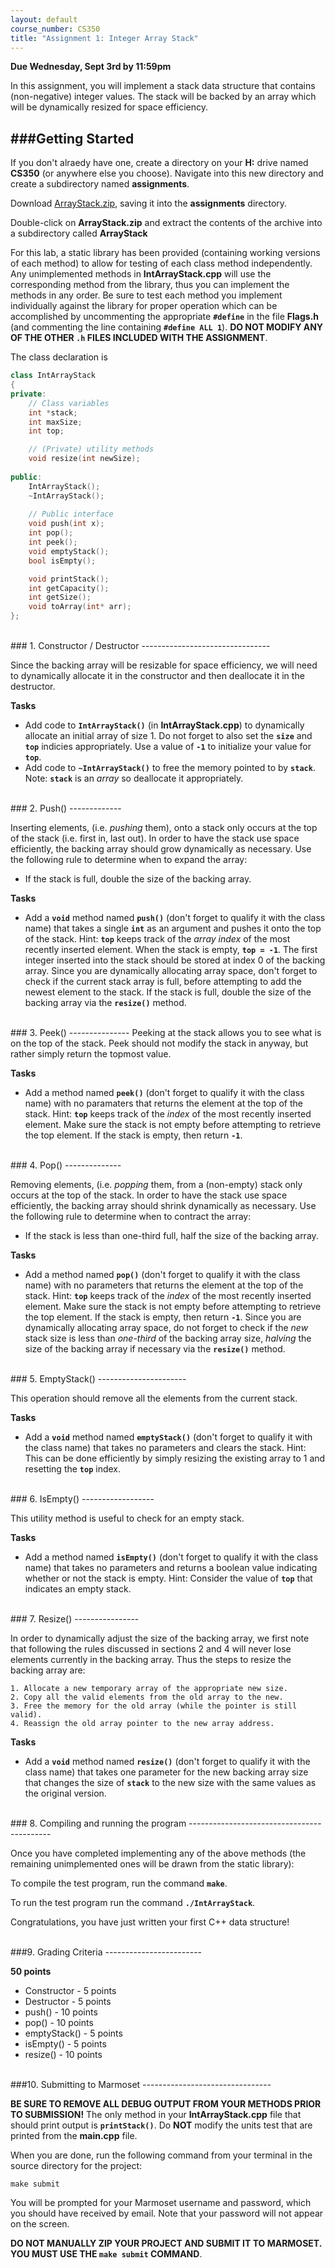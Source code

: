 ```yaml
---
layout: default
course_number: CS350
title: "Assignment 1: Integer Array Stack"
---
```


**Due Wednesday, Sept 3rd by 11:59pm**

In this assignment, you will implement a stack data structure that contains (non-negative) integer values. The stack will be backed by an array which will be dynamically resized for space efficiency. 

###Getting Started
------------------

If you don't alraedy have one, create a directory on your **H:** drive named **CS350** (or anywhere else you choose). Navigate into this new directory and create a subdirectory named **assignments**.

Download [ArrayStack.zip](ArrayStack.zip), saving it into the **assignments** directory. 

Double-click on **ArrayStack.zip** and extract the contents of the archive into a subdirectory called **ArrayStack**

For this lab, a static library has been provided (containing working versions of each method) to allow for testing of each class method independently. Any unimplemented methods in **IntArrayStack.cpp** will use the corresponding method from the library, thus you can implement the methods in any order. Be sure to test each method you implement individually against the library for proper operation which can be accomplished by uncommenting the appropriate **```#define```** in the file **Flags.h** (and commenting the line containing **```#define ALL 1```**).  **DO NOT MODIFY ANY OF THE OTHER ```.h``` FILES INCLUDED WITH THE ASSIGNMENT**.
 

The class declaration is 

```cpp
class IntArrayStack
{
private:
    // Class variables
    int *stack;
    int maxSize;
    int top;

    // (Private) utility methods
    void resize(int newSize);
    
public:
    IntArrayStack();
    ~IntArrayStack();
    
    // Public interface
    void push(int x);
    int pop();
    int peek();
    void emptyStack();
    bool isEmpty();

    void printStack();
    int getCapacity();
    int getSize();
    void toArray(int* arr);
};
```

<br>
### 1. Constructor / Destructor
--------------------------------

Since the backing array will be resizable for space efficiency, we will need to dynamically allocate it in the constructor and then deallocate it in the destructor.

**Tasks**

  - Add code to **```IntArrayStack()```** (in **IntArrayStack.cpp**) to dynamically allocate an initial array of size 1. Do not forget to also set the **```size```** and **```top```** indicies appropriately.  Use a value of **```-1```** to initialize your value for **```top```**.
  - Add code to **```~IntArrayStack()```** to free the memory pointed to by **```stack```**. Note: **```stack```** is an *array* so deallocate it appropriately.



<br>
### 2. Push()
-------------

Inserting elements, (i.e. *pushing* them), onto a stack only occurs at the top of the stack (i.e. first in, last out). In order to have the stack use space efficiently, the backing array should grow dynamically as necessary. Use the following rule to determine when to expand the array:

  - If the stack is full, double the size of the backing array.

**Tasks**

  - Add a **```void```** method named **```push()```** (don't forget to qualify it with the class name) that takes a single **```int```** as an argument and pushes it onto the top of the stack. Hint: **```top```** keeps track of the *array index* of the most recently inserted element.  When the stack is empty, **```top = -1```**.  The first integer inserted into the stack should be stored at index 0 of the backing array.  Since you are dynamically allocating array space, don't forget to check if the current stack array is full, before attempting to add the newest element to the stack.  If the stack is full, double the size of the backing array via the **```resize()```** method.


<br>
### 3. Peek()
---------------
Peeking at the stack allows you to see what is on the top of the stack.  Peek should not modify the stack in anyway, but rather simply return the topmost value.

**Tasks**

  - Add a method named **```peek()```** (don't forget to qualify it with the class name) with no paramaters that returns the element at the top of the stack.  Hint: **```top```** keeps track of the *index* of the most recently inserted element.  Make sure the stack is not empty before attempting to retrieve the top element.  If the stack is empty, then return **```-1```**.



<br>
### 4. Pop()
--------------

Removing elements, (i.e. *popping* them, from a (non-empty) stack only occurs at the top of the stack. In order to have the stack use space efficiently, the backing array should shrink dynamically as necessary. Use the following rule to determine when to contract the array:

  - If the stack is less than one-third full, half the size of the backing array.

**Tasks**

  - Add a method named **```pop()```** (don't forget to qualify it with the class name) with no parameters that returns the element at the top of the stack.  Hint: **```top```** keeps track of the *index* of the most recently inserted element.  Make sure the stack is not empty before attempting to retrieve the top element.  If the stack is empty, then return **```-1```**.  Since you are dynamically allocating array space, do not forget to check if the *new* stack size is less than *one-third* of the backing array size, *halving* the size of the backing array if necessary via the **```resize()```** method.



<br>
### 5. EmptyStack()
----------------------

This operation should remove all the elements from the current stack.

**Tasks**

  - Add a **```void```** method named **```emptyStack()```** (don't forget to qualify it with the class name) that takes no parameters and clears the stack.  Hint: This can be done efficiently by simply resizing the existing array to 1 and resetting the **```top```** index.


<br>
### 6. IsEmpty()
------------------

This utility method is useful to check for an empty stack.

**Tasks**

 - Add a method named **```isEmpty()```** (don't forget to qualify it with the class name) that takes no parameters and returns a boolean value indicating whether or not the stack is empty. Hint: Consider the value of **```top```** that indicates an empty stack.


<br>
### 7. Resize()
----------------

In order to dynamically adjust the size of the backing array, we first note that following the rules discussed in sections 2 and 4 will never lose elements currently in the backing array. Thus the steps to resize the backing array are:

	1. Allocate a new temporary array of the appropriate new size.
	2. Copy all the valid elements from the old array to the new.
	3. Free the memory for the old array (while the pointer is still valid).
	4. Reassign the old array pointer to the new array address.
	
**Tasks**

  - Add a **```void```** method named **```resize()```** (don't forget to qualify it with the class name) that takes one parameter for the new backing array size that changes the size of **```stack```** to the new size with the same values as the original version.

  
<br>
### 8. Compiling and running the program
-------------------------------------------

Once you have completed implementing any of the above methods (the remaining unimplemented ones will be drawn from the static library):

To compile the test program, run the command **```make```**.

To run the test program run the command **```./IntArrayStack```**.

Congratulations, you have just written your first C++ data structure!


<br>
###9. Grading Criteria
------------------------

**50 points**

* Constructor - 5 points
* Destructor - 5 points
* push() - 10 points
* pop() - 10 points
* emptyStack() - 5 points
* isEmpty() - 5 points
* resize() - 10 points


<br>
###10. Submitting to Marmoset
--------------------------------

**BE SURE TO REMOVE ALL DEBUG OUTPUT FROM YOUR METHODS PRIOR TO SUBMISSION!**  The only method in your **IntArrayStack.cpp** file that should print output is **```printStack()```**.  Do **NOT** modify the units test that are printed from the **main.cpp** file.

When you are done, run the following command from your terminal in the source directory for the project:

	make submit

You will be prompted for your Marmoset username and password,
which you should have received by email.  Note that your password will
not appear on the screen.

**DO NOT MANUALLY ZIP YOUR PROJECT AND SUBMIT IT TO MARMOSET.  
YOU MUST USE THE ```make submit``` COMMAND**.
